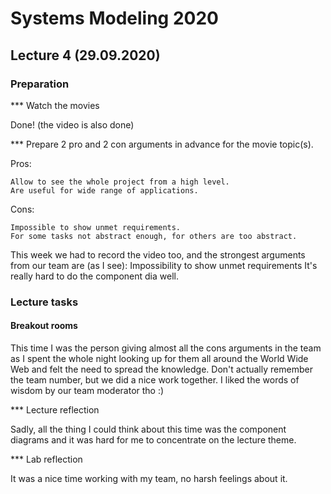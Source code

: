# Systems Modeling 2020

## Lecture 4 (29.09.2020)

### Preparation

*** Watch the movies

Done! (the video is also done)

*** Prepare 2 pro and 2 con arguments in advance for the movie topic(s).

Pros:

    Allow to see the whole project from a high level.
    Are useful for wide range of applications.

Cons:

	Impossible to show unmet requirements.
	For some tasks not abstract enough, for others are too abstract.
	
This week we had to record the video too, and the strongest arguments from our team are (as I see): 
	Impossibility to show unmet requirements
	It's really hard to do the component dia well.



### Lecture tasks

#### Breakout rooms

This time I was the person giving almost all the cons arguments in the team as I spent the whole night looking up for them all around the World Wide Web and felt the need to spread the knowledge.
Don't actually remember the team number, but we did a nice work together. I liked the words of wisdom by our team moderator tho :)




*** Lecture reflection

Sadly, all the thing I could think about this time was the component diagrams and it was hard for me to concentrate on the lecture theme. 
 
*** Lab reflection

It was a nice time working with my team, no harsh feelings about it. 







